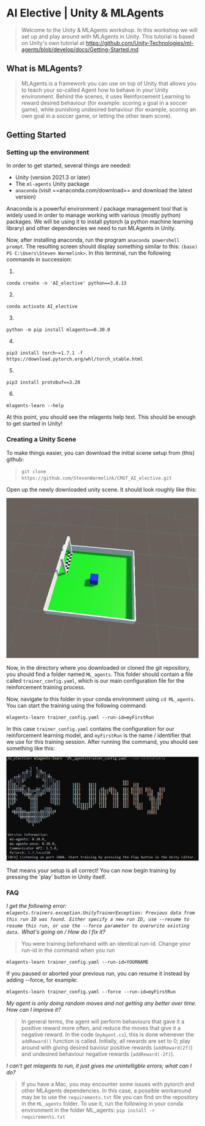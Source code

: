 # AI Elective | Unity & MLAgents

> Welcome to the Unity & MLAgents workshop. In this workshop we will set up and play around with MLAgents in Unity. This tutorial is based on Unity's own tutorial at https://github.com/Unity-Technologies/ml-agents/blob/develop/docs/Getting-Started.md

## What is MLAgents?

> MLAgents is a framework you can use on top of Unity that allows you to teach your so-called Agent how to behave in your Unity environment. Behind the scenes, it uses Reinforcement Learning to reward desired behaviour (for example: scoring a goal in a soccer game), while punishing undesired behaviour (for example, scoring an own goal in a soccer game, or letting the other team score). 

## Getting Started 

### Setting up the environment

In order to get started, several things are needed:

 - Unity (version 2021.3 or later)
 - The `ml-agents` Unity package
 - `anaconda` (visit ==anaconda.com/download== and download the latest version)

Anaconda is a powerful environment / package management tool that is widely used in order to manage working with various (mostly python) packages. We will be using it to install pytorch (a python machine learning library) and other dependencies we need to run MLAgents in Unity.  

Now, after installing anaconda, run the program `anaconda powershell prompt`. The resulting screen should display something similar to this: `(base) PS C:\Users\Steven Warmelink>`. In this terminal, run the following commands in succession:

1. 
```
conda create -n 'AI_elective' python==3.8.13
```
2. 
```
conda activate AI_elective
```
3. 
```
python -m pip install mlagents==0.30.0
```
4. 
```
pip3 install torch~=1.7.1 -f https://download.pytorch.org/whl/torch_stable.html
```
5. 
```
pip3 install protobuf==3.20
```
6. 
```
mlagents-learn --help
```

At this point, you should see the mlagents help text. This should be enough to get started in Unity!

### Creating a Unity Scene

To make things easier, you can download the initial scene setup from (this) github:

> ```git clone https://github.com/StevenWarmelink/CMGT_AI_elective.git```

Open up the newly downloaded unity scene. It should look roughly like this:

![](./imgs/unity_scene.png)

Now, in the directory where you downloaded or cloned the git repository, you should find a folder named `ML_agents`. This folder should contain a file called `trainer_config.yaml`, which is our main configuration file for the reinforcement training process. 

Now, navigate to this folder in your conda environment using `cd ML_agents`. You can start the training using the following command:

```
mlagents-learn trainer_config.yaml --run-id=myFirstRun
```

In this case `trainer_config.yaml` contains the configuration for our reinforcement learning model, and `myFirstRun` is the name / identifier that we use for this training session. After running the command, you should see something like this:

![](./imgs/mlagents_learn.png)

That means your setup is all correct! You can now begin training by pressing the 'play' button in Unity itself. 



### FAQ


*I get the following error: `mlagents.trainers.exception.UnityTrainerException: Previous data from this run ID was found. Either specify a new run ID, use --resume to resume this run, or use the --force parameter to overwrite existing data.` What's going on / How do I fix it?*

> You were training beforehand with an identical run-id. Change your run-id in the command when you run 

```
mlagents-learn trainer_config.yaml --run-id=YOURNAME
```

If you paused or aborted your previous run, you can resume it instead by adding --force, for example: 

```
mlagents-learn trainer_config.yaml --force --run-id=myFirstRun
```

*My agent is only doing random moves and not getting any better over time. How can I improve it?*

> In general terms, the agent will perform behaviours that gave it a positive reward more often, and reduce the moves that give it a negative reward. In the code (`myAgent.cs`), this is done whenever the `addReward()` function is called. Initially, all rewards are set to 0; play around with giving desired baviour positive rewards (`addReward(2f)`) and undesired behaviour negative rewards (`addReward(-2f)`).

*I can't get mlagents to run, it just gives me unintelligble errors; what can I do?*

> If you have a Mac, you may encounter some issues with pytorch and other MLAgents dependencies. In this case, a possible workaround may be to use the `requirements.txt` file you can find on the repository in the `ML_agents` folder. To use it, run the following in your conda environment in the folder ML_agents:
```pip install -r requirements.txt```